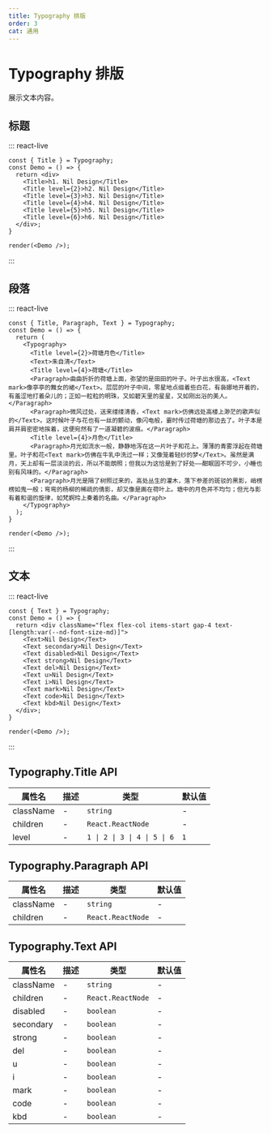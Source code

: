 ```yaml
---
title: Typography 排版
order: 3
cat: 通用
---
```


# Typography 排版

展示文本内容。

## 标题

::: react-live
```tsx
const { Title } = Typography;
const Demo = () => {
  return <div>
    <Title>h1. Nil Design</Title>
    <Title level={2}>h2. Nil Design</Title>
    <Title level={3}>h3. Nil Design</Title>
    <Title level={4}>h4. Nil Design</Title>
    <Title level={5}>h5. Nil Design</Title>
    <Title level={6}>h6. Nil Design</Title>
  </div>;
}

render(<Demo />);
```
:::

## 段落

::: react-live
```tsx
const { Title, Paragraph, Text } = Typography;
const Demo = () => {
  return (
    <Typography>
      <Title level={2}>荷塘月色</Title>
      <Text>朱自清</Text>
      <Title level={4}>荷塘</Title>
      <Paragraph>曲曲折折的荷塘上面，弥望的是田田的叶子。叶子出水很高，<Text mark>像亭亭的舞女的裙</Text>。层层的叶子中间，零星地点缀着些白花，有袅娜地开着的，有羞涩地打着朵儿的；正如一粒粒的明珠，又如碧天里的星星，又如刚出浴的美人。</Paragraph>
      <Paragraph>微风过处，送来缕缕清香，<Text mark>仿佛远处高楼上渺茫的歌声似的</Text>。这时候叶子与花也有一丝的颤动，像闪电般，霎时传过荷塘的那边去了。叶子本是肩并肩密密地挨着，这便宛然有了一道凝碧的波痕。</Paragraph>
      <Title level={4}>月色</Title>
      <Paragraph>月光如流水一般，静静地泻在这一片叶子和花上。薄薄的青雾浮起在荷塘里。叶子和花<Text mark>仿佛在牛乳中洗过一样；又像笼着轻纱的梦</Text>。虽然是满月，天上却有一层淡淡的云，所以不能朗照；但我以为这恰是到了好处——酣眠固不可少，小睡也别有风味的。</Paragraph>
      <Paragraph>月光是隔了树照过来的，高处丛生的灌木，落下参差的斑驳的黑影，峭楞楞如鬼一般；弯弯的杨柳的稀疏的倩影，却又像是画在荷叶上。塘中的月色并不均匀；但光与影有着和谐的旋律，如梵婀玲上奏着的名曲。</Paragraph>
    </Typography>
  );
}

render(<Demo />);
```
:::

## 文本

::: react-live
```tsx
const { Text } = Typography;
const Demo = () => {
  return <div className="flex flex-col items-start gap-4 text-[length:var(--nd-font-size-md)]">
    <Text>Nil Design</Text>
    <Text secondary>Nil Design</Text>
    <Text disabled>Nil Design</Text>
    <Text strong>Nil Design</Text>
    <Text del>Nil Design</Text>
    <Text u>Nil Design</Text>
    <Text i>Nil Design</Text>
    <Text mark>Nil Design</Text>
    <Text code>Nil Design</Text>
    <Text kbd>Nil Design</Text>
  </div>;
}

render(<Demo />);
```
:::

## Typography.Title API

| 属性名 | 描述 | 类型 | 默认值 |
| --- | --- | --- | --- |
| className | - | `string` | - |
| children | - | `React.ReactNode` | - |
| level | - | `1 \| 2 \| 3 \| 4 \| 5 \| 6` | `1` |

## Typography.Paragraph API

| 属性名 | 描述 | 类型 | 默认值 |
| --- | --- | --- | --- |
| className | - | `string` | - |
| children | - | `React.ReactNode` | - |

## Typography.Text API

| 属性名 | 描述 | 类型 | 默认值 |
| --- | --- | --- | --- |
| className | - | `string` | - |
| children | - | `React.ReactNode` | - |
| disabled | - | `boolean` | - |
| secondary | - | `boolean` | - |
| strong | - | `boolean` | - |
| del | - | `boolean` | - |
| u | - | `boolean` | - |
| i | - | `boolean` | - |
| mark | - | `boolean` | - |
| code | - | `boolean` | - |
| kbd | - | `boolean` | - |

